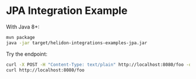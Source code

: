 # JPA Integration Example

With Java 8+:
```bash
mvn package
java -jar target/helidon-integrations-examples-jpa.jar
```

Try the endpoint:
```bash
curl -X POST -H "Content-Type: text/plain" http://localhost:8080/foo -d 'bar'
curl http://localhost:8080/foo
```
